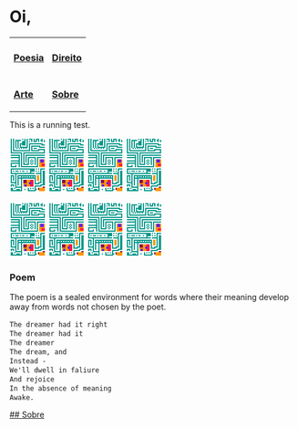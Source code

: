 # Oi,

<table id="t01">
  <tr>
    <td>
      <h3><a href="www.google.com">Poesia</a></h3>
    </td>
    <td>
      <h3><a href="www.google.com">Direito</a></h3>
    </td>
  </tr>
  <tr>
    <td>
      <h3><a href="www.google.com">Arte</a></h3>
    </td>
    <td>
      <h3><a href="www.google.com">Sobre</a></h3>
    </td>
  </tr>
</table>

This is a running test.

![img](/assets/images/tokens/ChipCard2x.gif) ![img](/assets/images/tokens/ChipCard2x.gif) ![img](/assets/images/tokens/ChipCard2x.gif) ![img](/assets/images/tokens/ChipCard2x.gif)

![img](/assets/images/tokens/ChipCard2x.gif) ![img](/assets/images/tokens/ChipCard2x.gif) ![img](/assets/images/tokens/ChipCard2x.gif) ![img](/assets/images/tokens/ChipCard2x.gif)

### Poem

The poem is a sealed environment for words where their meaning develop away from words not chosen by the poet.

```
The dreamer had it right
The dreamer had it
The dreamer
The dream, and
Instead -
We'll dwell in faliure
And rejoice
In the absence of meaning
Awake.
```

[## Sobre](https://lucasperesbet.github.io/home/about/)
